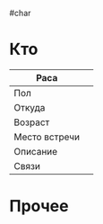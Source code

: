 #char 
# Кто

| Раса          |     |
| ------------- | --- |
| Пол           |     |
| Откуда        |     |
| Возраст       |     |
| Место встречи |     |
| Описание      |     |
| Связи         |     |
# Прочее
